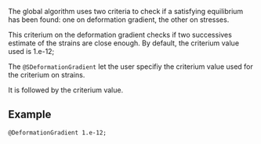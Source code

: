 The global algorithm uses two criteria to check if a satisfying
equilibrium has been found: one on deformation gradient, the other on
stresses.

This criterium on the deformation gradient checks if two successives
estimate of the strains are close enough.  By default, the criterium
value used is 1.e-12;

The `@SDeformationGradient` let the user specifiy the criterium value used
for the criterium on strains.

It is followed by the criterium value.

## Example

~~~~ {.cpp}
@DeformationGradient 1.e-12;
~~~~~~~~
